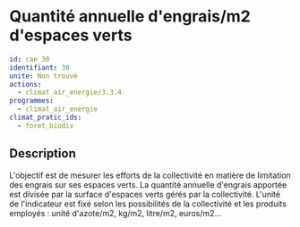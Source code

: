 # Quantité annuelle d'engrais/m2 d'espaces verts
```yaml
id: cae_30
identifiant: 30
unite: Non trouvé
actions:
  - climat_air_energie/3.3.4
programmes:
  - climat_air_energie
climat_pratic_ids:
  - foret_biodiv
```
## Description
L'objectif est de mesurer les efforts de la collectivité en matière de limitation des engrais sur ses espaces verts. La quantité annuelle d'engrais apportée est divisée par la surface d'espaces verts gérés par la collectivité. L'unité de l'indicateur est fixé selon les possibilités de la collectivité et les produits employés : unité d'azote/m2, kg/m2, litre/m2, euros/m2...




